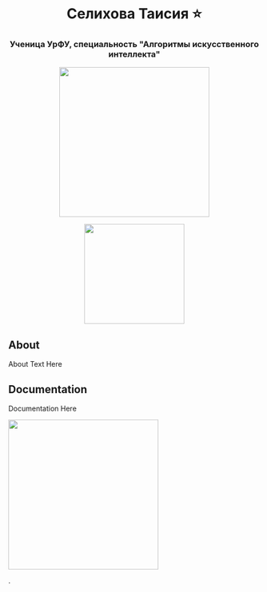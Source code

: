 <h1 align="center">Селихова Таисия ⭐</h1>
<h3 align="center"> Ученица УрФУ, специальность "Алгоритмы искусственного интеллекта" </h3>


<p align="center">
      <img src="https://i.pinimg.com/736x/72/eb/5a/72eb5a580ee9d763bd156094e7ed4e6e.jpg" width="300">

</p>

<div id="header" align="center">
  <img src="https://tenor.com/ru/view/beaver-carrot-heart-eating-nibbling-gif-8805641863019250477" width="200"/>
</div>

## About

About Text Here

## Documentation

Documentation Here

<img src="https://tenor.com/ru/view/beaver-carrot-heart-eating-nibbling-gif-8805641863019250477" width="300">

.
